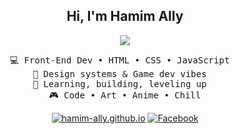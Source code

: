 <div align="center">
  
## Hi, I'm Hamim Ally
![](https://github.com/halfrost/halfrost/blob/master/icons/header_1.png)

<pre>
💻 Front-End Dev • HTML • CSS • JavaScript  
🎨 Design systems & Game dev vibes  
🚀 Learning, building, leveling up  
🎮 Code • Art • Anime • Chill
</pre>

[![hamim-ally.github.io](https://img.shields.io/badge/hamim--ally.github.io-4299E1?style=flat&logo=google-chrome&logoColor=white)](https://hamim-ally.github.io/)
[![Facebook](https://img.shields.io/badge/-Facebook-1877F2?style=flat&logo=facebook&logoColor=white&label=)](https://www.facebook.com/Reaper4203105)



</div>
